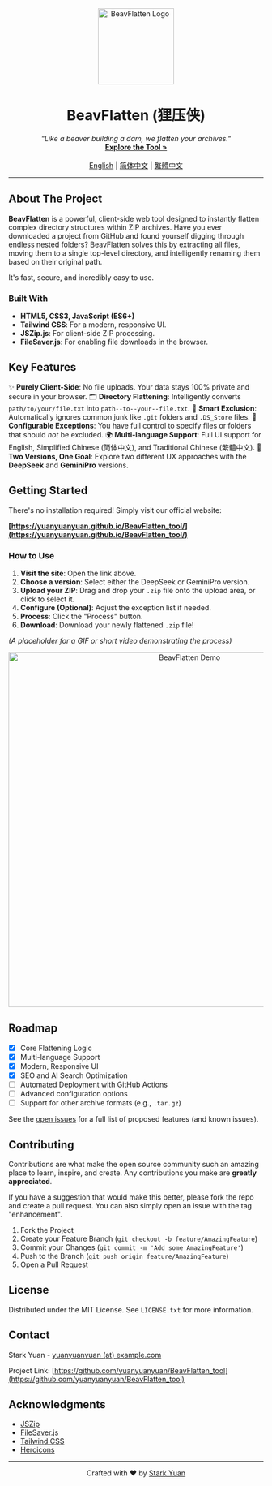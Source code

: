 <div align="center">
  <img src="https://your-url-here.com/assets/logo.png" alt="BeavFlatten Logo" width="150"/>
  <h1 align="center">BeavFlatten (狸压侠)</h1>
  <p align="center">
    <i>"Like a beaver building a dam, we flatten your archives."</i>
    <br />
    <a href="https://yuanyuanyuan.github.io/BeavFlatten_tool/"><strong>Explore the Tool »</strong></a>
    <br />
    <br />
    <a href="README.md">English</a> | <a href="README.zh-CN.md">简体中文</a> | <a href="README.zh-TW.md">繁體中文</a>
  </p>
</div>

---

## About The Project

**BeavFlatten** is a powerful, client-side web tool designed to instantly flatten complex directory structures within ZIP archives. Have you ever downloaded a project from GitHub and found yourself digging through endless nested folders? BeavFlatten solves this by extracting all files, moving them to a single top-level directory, and intelligently renaming them based on their original path.

It's fast, secure, and incredibly easy to use.

### Built With

*   **HTML5, CSS3, JavaScript (ES6+)**
*   **Tailwind CSS**: For a modern, responsive UI.
*   **JSZip.js**: For client-side ZIP processing.
*   **FileSaver.js**: For enabling file downloads in the browser.

## Key Features

✨ **Purely Client-Side**: No file uploads. Your data stays 100% private and secure in your browser.
🗂️ **Directory Flattening**: Intelligently converts `path/to/your/file.txt` into `path--to--your--file.txt`.
🧠 **Smart Exclusion**: Automatically ignores common junk like `.git` folders and `.DS_Store` files.
🔧 **Configurable Exceptions**: You have full control to specify files or folders that should *not* be excluded.
🌍 **Multi-language Support**: Full UI support for English, Simplified Chinese (简体中文), and Traditional Chinese (繁體中文).
🚀 **Two Versions, One Goal**: Explore two different UX approaches with the **DeepSeek** and **GeminiPro** versions.

## Getting Started

There's no installation required! Simply visit our official website:

**[https://yuanyuanyuan.github.io/BeavFlatten_tool/](https://yuanyuanyuan.github.io/BeavFlatten_tool/)**

### How to Use

1.  **Visit the site**: Open the link above.
2.  **Choose a version**: Select either the DeepSeek or GeminiPro version.
3.  **Upload your ZIP**: Drag and drop your `.zip` file onto the upload area, or click to select it.
4.  **Configure (Optional)**: Adjust the exception list if needed.
5.  **Process**: Click the "Process" button.
6.  **Download**: Download your newly flattened `.zip` file!

*(A placeholder for a GIF or short video demonstrating the process)*
<div align="center">
  <img src="https://your-url-here.com/assets/demo.gif" alt="BeavFlatten Demo" width="700"/>
</div>

## Roadmap

- [x] Core Flattening Logic
- [x] Multi-language Support
- [x] Modern, Responsive UI
- [x] SEO and AI Search Optimization
- [ ] Automated Deployment with GitHub Actions
- [ ] Advanced configuration options
- [ ] Support for other archive formats (e.g., `.tar.gz`)

See the [open issues](https://github.com/yuanyuanyuan/BeavFlatten_tool/issues) for a full list of proposed features (and known issues).

## Contributing

Contributions are what make the open source community such an amazing place to learn, inspire, and create. Any contributions you make are **greatly appreciated**.

If you have a suggestion that would make this better, please fork the repo and create a pull request. You can also simply open an issue with the tag "enhancement".

1.  Fork the Project
2.  Create your Feature Branch (`git checkout -b feature/AmazingFeature`)
3.  Commit your Changes (`git commit -m 'Add some AmazingFeature'`)
4.  Push to the Branch (`git push origin feature/AmazingFeature`)
5.  Open a Pull Request

## License

Distributed under the MIT License. See `LICENSE.txt` for more information.

## Contact

Stark Yuan - [yuanyuanyuan (at) example.com](mailto:yuanyuanyuan@example.com)

Project Link: [https://github.com/yuanyuanyuan/BeavFlatten_tool](https://github.com/yuanyuanyuan/BeavFlatten_tool)

## Acknowledgments

*   [JSZip](https://stuk.github.io/jszip/)
*   [FileSaver.js](https://github.com/eligrey/FileSaver.js/)
*   [Tailwind CSS](https://tailwindcss.com/)
*   [Heroicons](https://heroicons.com/)

---
<div align="center">
  <p>Crafted with ❤️ by <a href="https://github.com/yuanyuanyuan">Stark Yuan</a></p>
</div>

